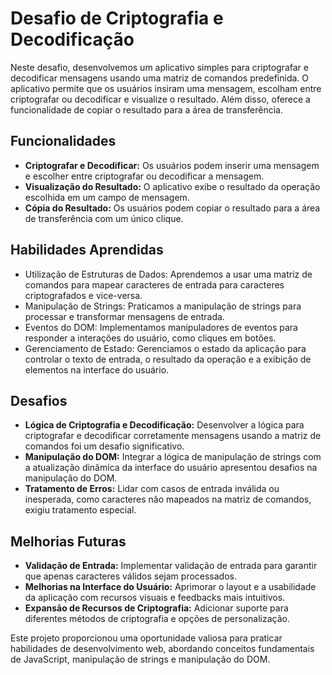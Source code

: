 # Desafio de Criptografia e Decodificação

Neste desafio, desenvolvemos um aplicativo simples para criptografar e decodificar mensagens usando uma matriz de comandos predefinida. O aplicativo permite que os usuários insiram uma mensagem, escolham entre criptografar ou decodificar e visualize o resultado. Além disso, oferece a funcionalidade de copiar o resultado para a área de transferência.

## Funcionalidades

- **Criptografar e Decodificar:** Os usuários podem inserir uma mensagem e escolher entre criptografar ou decodificar a mensagem.
- **Visualização do Resultado:** O aplicativo exibe o resultado da operação escolhida em um campo de mensagem.
- **Cópia do Resultado:** Os usuários podem copiar o resultado para a área de transferência com um único clique.

## Habilidades Aprendidas

- Utilização de Estruturas de Dados: Aprendemos a usar uma matriz de comandos para mapear caracteres de entrada para caracteres criptografados e vice-versa.
- Manipulação de Strings: Praticamos a manipulação de strings para processar e transformar mensagens de entrada.
- Eventos do DOM: Implementamos manipuladores de eventos para responder a interações do usuário, como cliques em botões.
- Gerenciamento de Estado: Gerenciamos o estado da aplicação para controlar o texto de entrada, o resultado da operação e a exibição de elementos na interface do usuário.

## Desafios

- **Lógica de Criptografia e Decodificação:** Desenvolver a lógica para criptografar e decodificar corretamente mensagens usando a matriz de comandos foi um desafio significativo.
- **Manipulação do DOM:** Integrar a lógica de manipulação de strings com a atualização dinâmica da interface do usuário apresentou desafios na manipulação do DOM.
- **Tratamento de Erros:** Lidar com casos de entrada inválida ou inesperada, como caracteres não mapeados na matriz de comandos, exigiu tratamento especial.

## Melhorias Futuras

- **Validação de Entrada:** Implementar validação de entrada para garantir que apenas caracteres válidos sejam processados.
- **Melhorias na Interface do Usuário:** Aprimorar o layout e a usabilidade da aplicação com recursos visuais e feedbacks mais intuitivos.
- **Expansão de Recursos de Criptografia:** Adicionar suporte para diferentes métodos de criptografia e opções de personalização.

Este projeto proporcionou uma oportunidade valiosa para praticar habilidades de desenvolvimento web, abordando conceitos fundamentais de JavaScript, manipulação de strings e manipulação do DOM.
